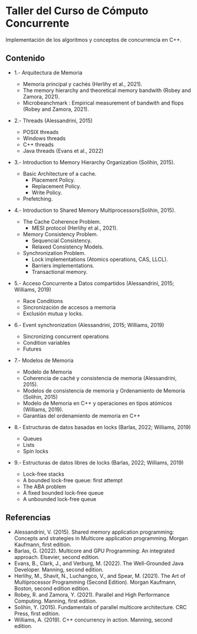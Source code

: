 # Taller del Curso de Cómputo Concurrente

Implementación de los algoritmos y conceptos de concurrencia en C++.

## Contenido
* 1.- Arquitectura de Memoria
    - Memoria principal y cachés (Herlihy et al., 2021).
    - The memory hierarchy and theoretical memory bandwith (Robey and Zamora, 2021).
    - Microbeanchmark : Empirical measurement of bandwith and flops (Robey and Zamora, 2021).

* 2.- Threads (Alessandrini, 2015)
    - POSIX threads
    - Windows threads
    - C++ threads
    - Java threads (Evans et al., 2022)

* 3.- Introduction to Memory Hierarchy Organization (Solihin, 2015).
    - Basic Architecture of a cache.
        + Placement Policy.
        + Replacement Policy.
        + Write Policy.
    - Prefetching.

* 4.- Introduction to Shared Memory Multiprocessors(Solihin, 2015).
    - The Cache Coherence Problem.
        + MESI protocol (Herlihy et al., 2021).
    - Memory Consistency Problem.
        + Sequencial Consistency.
        + Relaxed Consistency Models.
    - Synchronization Problem.
        + Lock implementations (Atomics operations, CAS, LLCL).
        + Barriers implementations.
        + Transactional memory.

* 5.- Acceso Concurrente a Datos compartidos (Alessandrini, 2015; Williams, 2019)
    - Race Conditions
    - Sincronización de accesos a memoria
    - Exclusión mutua y locks.

* 6.- Event synchronization (Alessandrini, 2015; Williams, 2019)
    - Sincronizing concurrent operations
    - Condition variables
    - Futures

* 7.- Modelos de Memoria
    - Modelo de Memoria
    - Coherencia de caché y consistencia de memoria (Alessandrini, 2015).
    - Modelos de consistencia de memoria y Ordenamiento de Memoria (Solihin, 2015)
    - Modelo de Memoria en C++ y operaciones en tipos atómicos (Williams, 2019).
    - Garantı́as del ordenamiento de memoria en C++

* 8.- Estructuras de datos basadas en locks (Barlas, 2022; Williams, 2019)
    - Queues
    - Lists
    - Spin locks

* 9.- Estructuras de datos libres de locks (Barlas, 2022; Williams, 2019)
    - Lock-free stacks
    - A bounded lock-free queue: first attempt
    - The ABA problem
    - A fixed bounded lock-free queue
    - A unbounded lock-free queue

## Referencias
* Alessandrini, V. (2015). Shared memory application programming: Concepts and strategies in Multicore application programming. Morgan Kaufmann, first edition.
* Barlas, G. (2022). Multicore and GPU Programming: An integrated approach. Elsevier, second edition.
* Evans, B., Clark, J., and Verburg, M. (2022). The Well-Grounded Java Developer. Manning, second edition.
* Herlihy, M., Shavit, N., Luchangco, V., and Spear, M. (2021). The Art of Multiprocessor Programming (Second Edition). Morgan Kaufmann, Boston, second edition edition.
* Robey, R. and Zamora, Y. (2021). Parallel and High Performance Computing. Manning, first edition.
* Solihin, Y. (2015). Fundamentals of parallel multicore architecture. CRC Press, first edition.
* Williams, A. (2019). C++ concurrency in action. Manning, second edition.